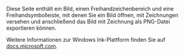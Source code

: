﻿Diese Seite enthält ein Bild, einen Freihandzeichenbereich und eine Freihandsymbolleiste, mit denen Sie ein Bild öffnen, mit Zeichnungen versehen und anschließend das Bild mit Zeichnung als PNG-Datei exportieren können.
 
Weitere Informationen zur Windows Ink-Plattform finden Sie auf [docs.microsoft.com](https://docs.microsoft.com//windows/uwp/design/input/pen-and-stylus-interactions).